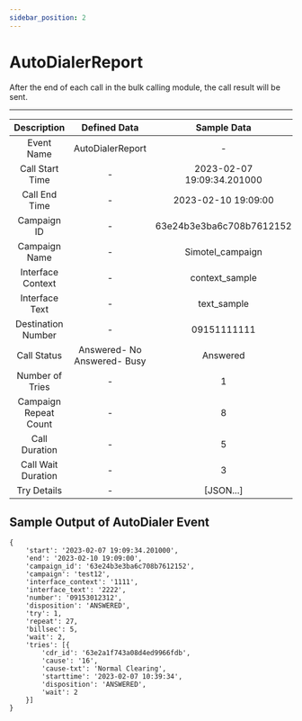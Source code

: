 ```yaml
---
sidebar_position: 2
---
```

# AutoDialerReport


After the end of each call in the bulk calling module, the call result will be sent.

---

<div class="custom-table">

|      Description      | Defined Data   |       Sample Data         |  Parameters  |
|:---------------------:|:--------------:|:--------------------------:|:-----------:|
| Event Name            | AutoDialerReport | -                        | **event_name** |
| Call Start Time       | -              | 2023-02-07 19:09:34.201000 | **start**     |
| Call End Time         | -              | 2023-02-10 19:09:00      | **end**       |
| Campaign ID           | -              | 63e24b3e3ba6c708b7612152 | **campaign_id** |
| Campaign Name         | -              | Simotel_campaign         | **campaign**  |
| Interface Context     | -              | context_sample           | **interface_context** |
| Interface Text        | -              | text_sample              | **interface_text** |
| Destination Number    | -              | 09151111111              | **number**    |
| Call Status           | Answered- No Answered- Busy | Answered         | **disposition** |
| Number of Tries       | -              | 1                        | **try**       |
| Campaign Repeat Count | -              | 8                        | **repeat**    |
| Call Duration         | -              | 5                        | **billsec**   |
| Call Wait Duration    | -              | 3                        | **wait**      |
| Try Details           | -              | [JSON...]                | **tries**     |

</div>

## Sample Output of AutoDialer Event

```shell
{
    'start': '2023-02-07 19:09:34.201000',
	'end': '2023-02-10 19:09:00',
	'campaign_id': '63e24b3e3ba6c708b7612152',
	'campaign': 'test12',
	'interface_context': '1111', 
    'interface_text': '2222', 
	'number': '09153012312',
	'disposition': 'ANSWERED',
	'try': 1,  
	'repeat': 27,  
	'billsec': 5,
	'wait': 2,
	'tries': [{      
		'cdr_id': '63e2a1f743a08d4ed9966fdb',
		'cause': '16',
		'cause-txt': 'Normal Clearing',
		'starttime': '2023-02-07 10:39:34',
		'disposition': 'ANSWERED',
		'wait': 2
	}]
}

```